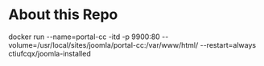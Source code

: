# About this Repo

docker run --name=portal-cc -itd -p 9900:80 --volume=/usr/local/sites/joomla/portal-cc:/var/www/html/ --restart=always ctiufcqx/joomla-installed
